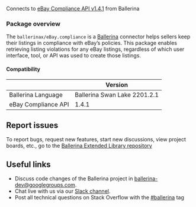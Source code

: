Connects to [eBay Compliance API v1.4.1](https://developer.ebay.com) from Ballerina

### Package overview
The `ballerinax/eBay.compliance` is a [Ballerina](https://ballerina.io/) connector helps sellers keep their listings in compliance with eBay’s policies.
This package enables retrieving listing violations for any eBay listings, regardless of which user interface, tool, or API was used to create those listings.

#### Compatibility
|                                   | Version                       |
|-----------------------------------|-------------------------------|
| Ballerina Language                | Ballerina Swan Lake 2201.2.1    |
| eBay Compliance API               | 1.4.1                         |

## Report issues
To report bugs, request new features, start new discussions, view project boards, etc., go to the [Ballerina Extended Library repository](https://github.com/ballerina-platform/ballerina-extended-library)

## Useful links
- Discuss code changes of the Ballerina project in [ballerina-dev@googlegroups.com](mailto:ballerina-dev@googlegroups.com).
- Chat live with us via our [Slack channel](https://ballerina.io/community/slack/).
- Post all technical questions on Stack Overflow with the [#ballerina](https://stackoverflow.com/questions/tagged/ballerina) tag
